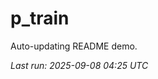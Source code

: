 # p_train

Auto-updating README demo.

<!--START_SECTION:status-->
_Last run: 2025-09-08 04:25 UTC_
<!--END_SECTION:status-->

















































































































































































































































































































































































































































